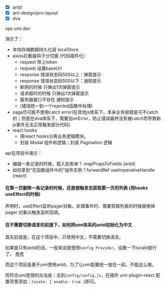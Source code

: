 - [x] antd
- [x] ant-design/pro-layout
- [x] dva

npx umi dev

演示了：

- 本地存储数据持久化层 localStore
- axios拦截器钩子分切面 (代码插件化)
  - request 带上token
  - request 设置baseUrl
  - response 错误状态码500以上：弹窗提示
  - response 错误状态码500以下：通知提示
  - 断网的时候 只弹出1次弹窗提示
  - 请求超时的时候 只弹出1次弹窗提示
  - 服务器接口不存在 通知提示
  - (错误统一到一个rejected函数中处理)
- saga尽可能不使用catch error(在其他js体系下，本来业务层就是可不catch的；但是在dva体系下，需要加onError，防止错误最终没有被catch而导致新js事件无法正常触发部分代码)
- react hooks
  - 用react hooks分离业务逻辑模块。
  - 封装 Modal 组件和逻辑；封装 Pagination 逻辑

api在项目中演示：

- 编辑一条记录的时候，载入到表单？ mapPropsToFields (antd)
- 如何拿到“在函数组件中的”组件实例？forwardRef useImperativeHandle (react)


#### 在第一页删除一条记录的时候，还是想触发去获取第一页的列表 (用hooks useEffect的时候)

声明时，useEffect监听pager对象。处理事件时，需要获取列表的时候替换掉 pager 对象以触发监听回调。

#### 在不需要切换语言的前提下，如何把umi体系的antd初始化为中文

首先前提是，在这个项目中，只使用中文，不需要切换语言。

如果是只有antd的话，一般来说就使用`Config Provider`，设置一下locale就行了。 [参考](https://ant.design/components/config-provider-cn/)

而这个项目是基于umi使用antd，为了让umi配置统一放在一起，不能这么做。

而符合umi思想的办法是：去到`config/config.js`，在插件 umi-plugin-react 配置项里添加：`locale: { enable: true }`即可。

